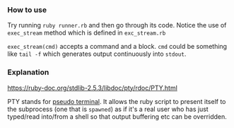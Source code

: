### How to use

Try running `ruby runner.rb` and then go through its code. Notice the use of `exec_stream` method which is defined in `exc_stream.rb`

`exec_stream(cmd)` accepts a command and a block. `cmd` could be something like `tail -f` which generates output continuously into `stdout`. 

### Explanation

https://ruby-doc.org/stdlib-2.5.3/libdoc/pty/rdoc/PTY.html

PTY stands for [pseudo terminal](https://en.wikipedia.org/wiki/Pseudoterminal). It allows the ruby script to present itself to the subprocess (one that is `spawned`) as if it's a real user who has just typed/read into/from a shell so that output buffering etc can be overridden.

